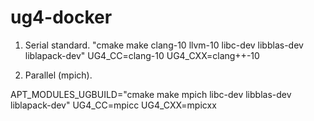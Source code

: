 # ug4-docker

1. Serial standard. 
"cmake make clang-10 llvm-10 libc-dev libblas-dev liblapack-dev"
UG4_CC=clang-10
UG4_CXX=clang++-10

2. Parallel (mpich). 

APT_MODULES_UGBUILD="cmake make mpich libc-dev libblas-dev liblapack-dev"
UG4_CC=mpicc
UG4_CXX=mpicxx
